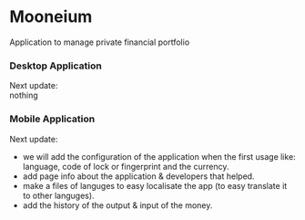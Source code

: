# Mooneium
Application to manage private financial portfolio

### Desktop Application
Next update:  
nothing  


### Mobile Application
Next update:
* we will add the configuration of the application when the first usage like: language, code of lock or fingerprint and the currency.
* add page info about the application & developers that helped.
* make a files of languges to easy localisate the app (to easy translate it to other languges).
* add the history of the output & input of the money.
